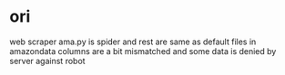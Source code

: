 # ori
web scraper
ama.py is spider
and rest are same as default files
in amazondata columns are a bit mismatched and some data is denied by server against robot 
